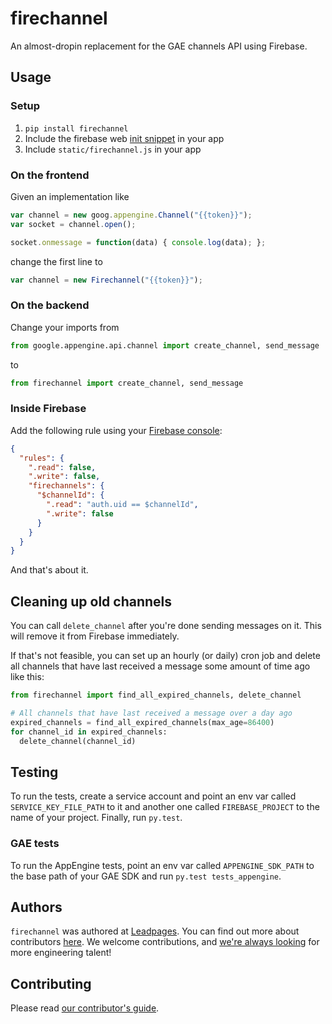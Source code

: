 # firechannel

An almost-dropin replacement for the GAE channels API using Firebase.

## Usage

### Setup

1. `pip install firechannel`
1. Include the firebase web [init snippet][setup] in your app
1. Include `static/firechannel.js` in your app

### On the frontend

Given an implementation like

``` javascript
var channel = new goog.appengine.Channel("{{token}}");
var socket = channel.open();

socket.onmessage = function(data) { console.log(data); };
```

change the first line to

``` javascript
var channel = new Firechannel("{{token}}");
```


### On the backend

Change your imports from

``` python
from google.appengine.api.channel import create_channel, send_message
```

to

``` python
from firechannel import create_channel, send_message
```


### Inside Firebase

Add the following rule using your [Firebase console][rules]:

``` json
{
  "rules": {
    ".read": false,
    ".write": false,
    "firechannels": {
      "$channelId": {
        ".read": "auth.uid == $channelId",
        ".write": false
      }
    }
  }
}
```

And that's about it.


## Cleaning up old channels

You can call `delete_channel` after you're done sending messages on
it.  This will remove it from Firebase immediately.

If that's not feasible, you can set up an hourly (or daily) cron job
and delete all channels that have last received a message some amount
of time ago like this:

``` python
from firechannel import find_all_expired_channels, delete_channel

# All channels that have last received a message over a day ago
expired_channels = find_all_expired_channels(max_age=86400)
for channel_id in expired_channels:
  delete_channel(channel_id)
```


## Testing

To run the tests, create a service account and point an env var called
`SERVICE_KEY_FILE_PATH` to it and another one called `FIREBASE_PROJECT`
to the name of your project.  Finally, run `py.test`.

### GAE tests

To run the AppEngine tests, point an env var called `APPENGINE_SDK_PATH`
to the base path of your GAE SDK and run `py.test tests_appengine`.


## Authors

`firechannel` was authored at [Leadpages][leadpages].  You can find
out more about contributors [here][contributors].  We welcome
contributions, and [we're always looking][careers] for more
engineering talent!


## Contributing

Please read [our contributor's guide](./CONTRIBUTING.md).


[setup]: https://console.firebase.google.com/project/_/overview
[rules]: https://console.firebase.google.com/project/_/database/rules
[leadpages]: http://leadpages.net
[careers]: http://www.leadpages.net/careers
[contributors]: https://github.com/leadpages/gcloud_requests/graphs/contributors
